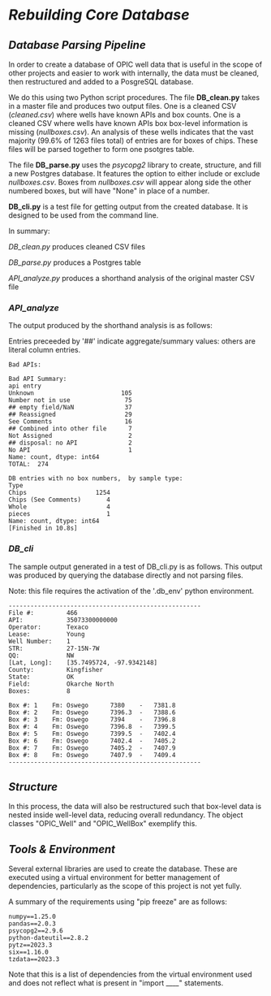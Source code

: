 # ***Rebuilding Core Database***

## ***Database Parsing Pipeline***

In order to create a database of OPIC well data that is useful in the scope of other projects and easier to work with internally, the data must be cleaned, then restructured and added to a PosgreSQL database.

We do this using two Python script procedures. The file **DB_clean.py** takes in a master file and produces two output files. One is a cleaned CSV (*cleaned.csv*) where wells have known APIs and box counts. One is a cleaned CSV where wells have known APIs box box-level information is missing (*nullboxes.csv*). An analysis of these wells indicates that the vast majority (99.6% of 1263 files total) of entries are for boxes of chips. These files will be parsed together to form one psotgres table.

The file **DB_parse.py** uses the *psycopg2* library to create, structure, and fill a new Postgres database. It features the option to either include or exclude *nullboxes.csv*. Boxes from *nullboxes.csv* will appear along side the other numbered boxes, but will have "None" in place of a number.

**DB_cli.py** is a test file for getting output from the created database. It is  designed to be used from the command line.

In summary:

*DB_clean.py* produces cleaned CSV files

*DB_parse.py* produces a Postgres table

*API_analyze.py* produces a shorthand analysis of the original master CSV file



### ***API_analyze***

The output produced by the shorthand analysis is as follows:

Entries preceeded by '##' indicate aggregate/summary values: others are literal column entries.

```
Bad APIs:

Bad API Summary: 
api entry
Unknown                        105
Number not in use               75
## empty field/NaN              37
## Reassigned                   29
See Comments                    16
## Combined into other file      7
Not Assigned                     2
## disposal: no API              2
No API                           1
Name: count, dtype: int64
TOTAL:  274

DB entries with no box numbers,  by sample type: 
Type
Chips                   1254
Chips (See Comments)       4
Whole                      4
pieces                     1
Name: count, dtype: int64
[Finished in 10.8s]
```

### ***DB_cli***

The sample output generated in a test of DB_cli.py is as follows. This output was produced by querying the database directly and not parsing files.

Note: this file requires the activation of the '.db_env' python environment.

```
-----------------------------------------------------
File #: 		466
API: 			35073300000000
Operator: 		Texaco
Lease: 			Young
Well Number: 	1
STR: 			27-15N-7W
QQ: 			NW
[Lat, Long]: 	[35.7495724, -97.9342148]
County: 		Kingfisher
State: 			OK
Field: 			Okarche North
Boxes: 			8

Box #: 1	Fm: Oswego		7380	-	7381.8
Box #: 2	Fm: Oswego		7396.3	-	7388.6
Box #: 3	Fm: Oswego		7394	-	7396.8
Box #: 4	Fm: Oswego		7396.8	-	7399.5
Box #: 5	Fm: Oswego		7399.5	-	7402.4
Box #: 6	Fm: Oswego		7402.4	-	7405.2
Box #: 7	Fm: Oswego		7405.2	-	7407.9
Box #: 8	Fm: Oswego		7407.9	-	7409.4
-----------------------------------------------------
```

## ***Structure***

In this process, the data will also be restructured such that box-level data is nested inside well-level data, reducing overall redundancy. The object classes "OPIC_Well" and "OPIC_WellBox" exemplify this.

## ***Tools & Environment***

Several external libraries are used to create the database. These are executed using a virtual environment for better management of dependencies, particularly as the scope of this project is not yet fully.

A summary of the requirements using "pip freeze" are as follows:

```
numpy==1.25.0
pandas==2.0.3
psycopg2==2.9.6
python-dateutil==2.8.2
pytz==2023.3
six==1.16.0
tzdata==2023.3
```

Note that this is a list of dependencies from the virtual environment used and does not reflect what is present in "import ____" statements.